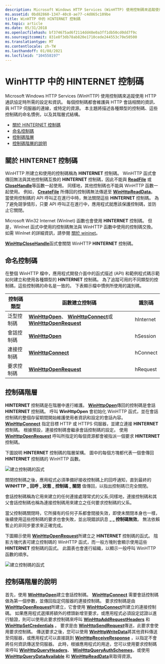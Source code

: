 ```yaml
---
description: Microsoft Windows HTTP Services (WinHTTP) 使用控制碼來追蹤使用 HTTP 通訊協定時所需的設定和資訊。
ms.assetid: 0bd82860-1347-40c8-ae77-c4d865c109be
title: WinHTTP 中的 HINTERNET 控制碼
ms.topic: article
ms.date: 05/31/2018
ms.openlocfilehash: bf374675ad6f2114dd48e0a3ff1db50cd0dd7f9c
ms.sourcegitcommit: 831e8f3db78ab820e1710cede244553c70e50500
ms.translationtype: MT
ms.contentlocale: zh-TW
ms.lasthandoff: 01/08/2021
ms.locfileid: "104558197"
---
```

# <a name="hinternet-handles-in-winhttp"></a>WinHTTP 中的 HINTERNET 控制碼

Microsoft Windows HTTP Services (WinHTTP) 使用控制碼來追蹤使用 HTTP 通訊協定時所需的設定和資訊。 每個控制碼都會維護與 HTTP 會話相關的資訊、與 HTTP 伺服器的連線，或特定的資源。 本主題將描述各種類型的控制碼、這些控制碼的命名慣例，以及其階層式結構。

-   [關於 HINTERNET 控制碼](#about-hinternet-handles)
-   [命名控制碼](#naming-handles)
-   [控制碼階層](#handle-hierarchy)
-   [控制碼階層的說明](#explanation-of-the-handle-hierarchy)

## <a name="about-hinternet-handles"></a>關於 HINTERNET 控制碼

WinHTTP 所建立和使用的控制碼稱為 **HINTERNET** 控制碼。 WinHTTP 函式會傳回無法與其他控制碼互換的 **HINTERNET** 控制碼，因此不能與 [**ReadFile**](/windows/desktop/api/fileapi/nf-fileapi-readfile) 或 [**CloseHandle**](/windows/desktop/api/handleapi/nf-handleapi-closehandle)等函數一起使用。 同樣地，其他控制碼也不能與 WinHTTP 函數一起使用。 例如， [**CreateFile**](/windows/desktop/api/fileapi/nf-fileapi-createfilea) 所傳回的控制碼無法傳遞至 [**WinHttpReadData**](/windows/desktop/api/Winhttp/nf-winhttp-winhttpreaddata)。 當使用控制碼的 API 呼叫正在進行中時，無法關閉這些 **HINTERNET** 控制碼。 為了避免競爭情形，只要 API 呼叫正在進行中，應用程式就應該保護控制碼，並防止它關閉。

Microsoft Win32 Internet (WinInet) 函數也會使用 **HINTERNET** 控制碼。 但是，WinInet 函式中使用的控制碼無法與 WinHTTP 函數中使用的控制碼交換。 如需 WinInet 的詳細資訊，請參閱 [關於 wininet](/windows/desktop/WinInet/about-wininet)。

[**WinHttpCloseHandle**](/windows/desktop/api/Winhttp/nf-winhttp-winhttpclosehandle)函式會關閉 WinHTTP **HINTERNET** 控制碼。

## <a name="naming-handles"></a>命名控制碼

在整個 WinHTTP 檔中，應用程式開發介面中的函式描述 (API) 和範例程式碼示範如何建立和使用各種類型的 **HINTERNET** 控制碼。 為了追蹤可用的不同類型的控制碼，這些控制碼的命名是一致的。 下表顯示檔中慣例所使用的識別碼。



| 控制碼類型       | 函數建立控制碼                                                                                                          | 識別碼 |
|-------------------|-----------------------------------------------------------------------------------------------------------------------------------|------------|
| 泛型控制碼    | [**WinHttpOpen**](/windows/desktop/api/Winhttp/nf-winhttp-winhttpopen)、 [**WinHttpConnect**](/windows/desktop/api/Winhttp/nf-winhttp-winhttpconnect)或 [**WinHttpOpenRequest**](/windows/desktop/api/Winhttp/nf-winhttp-winhttpopenrequest) | hInternet  |
| 會話控制碼    | [**WinHttpOpen**](/windows/desktop/api/Winhttp/nf-winhttp-winhttpopen)                                                                                                | hSession   |
| 連接控制碼 | [**WinHttpConnect**](/windows/desktop/api/Winhttp/nf-winhttp-winhttpconnect)                                                                                          | hConnect   |
| 要求控制碼    | [**WinHttpOpenRequest**](/windows/desktop/api/Winhttp/nf-winhttp-winhttpopenrequest)                                                                                  | hRequest   |



 

## <a name="handle-hierarchy"></a>控制碼階層

**HINTERNET** 控制碼是在階層中進行維護。 [**WinHttpOpen**](/windows/desktop/api/Winhttp/nf-winhttp-winhttpopen)傳回的控制碼是會話 **HINTERNET** 控制碼。 呼叫 **WinHttpOpen** 會初始化 WinHTTP 函式，並在會話控制碼的整個存留期間開始維護使用者資訊和設定的會話內容。 [**WinHttpConnect**](/windows/desktop/api/Winhttp/nf-winhttp-winhttpconnect) 指定目標 HTTP 或 HTTPS 伺服器，並建立連接 **HINTERNET** 控制碼。 根據預設，連接控制碼會繼承會話控制碼的設定。 使用 [**WinHttpOpenRequest**](/windows/desktop/api/Winhttp/nf-winhttp-winhttpopenrequest) 呼叫所指定的每個資源都會被指派一個要求 **HINTERNET** 控制碼。

下圖說明 **HINTERNET** 控制碼的階層架構。 圖中的每個方塊都代表一個會傳回 **HINTERNET** 控制碼的 WinHTTP 函數。

![建立控制碼的函式](images/art-winhttp2.png)

關閉控制碼之後，應用程式必須準備好接收控制碼上的回呼通知，直到最終的 **WINHTTP \_ 回呼 \_ 狀態 \_ 控制碼 \_ 關閉** 值傳回，以指出控制碼已完全關閉。

會話控制碼稱為它用來建立的任何連接處理常式的父系;同樣地，連接控制碼和其父會話控制碼也稱為連接控制碼用來建立之任何要求控制碼的父系。

當父控制碼關閉時，它所擁有的任何子系都會間接失效，即使未關閉本身也一樣，後續使用這些控制碼的要求也會失敗，並出現錯誤訊息 **\_ \_ 控制碼無效**。 無法依賴暫止的非同步要求來正確完成。

下圖顯示使用 [**WinHttpOpenRequest**](/windows/desktop/api/Winhttp/nf-winhttp-winhttpopenrequest)所建立之 **HINTERNET** 控制碼的函式。 陰影方塊代表可建立控制碼的 WinHTTP 函式，而一般方塊則會顯示使用這些 **HINTERNET** 控制碼的函式。 此圖表也會進行組織，以顯示一般呼叫 WinHTTP 函數的順序。

![建立控制碼的函式](images/art-winhttp2.png)

## <a name="explanation-of-the-handle-hierarchy"></a>控制碼階層的說明

首先，使用 [**WinHttpOpen**](/windows/desktop/api/Winhttp/nf-winhttp-winhttpopen)建立會話控制碼。 [**WinHttpConnect**](/windows/desktop/api/Winhttp/nf-winhttp-winhttpconnect) 需要會話控制碼做為第一個參數，並傳回指定伺服器的連接控制碼。 要求控制碼是由 [**WinHttpOpenRequest**](/windows/desktop/api/Winhttp/nf-winhttp-winhttpopenrequest)所建立，它會使用 [**WinHttpConnect**](/windows/desktop/api/Winhttp/nf-winhttp-winhttpconnect)所建立的連接控制碼。 如果應用程式選擇將額外的標頭新增至要求，或應用程式必須設定認證以進行驗證，則可以使用此要求控制碼來呼叫 [**WinHttpAddRequestHeaders**](/windows/desktop/api/Winhttp/nf-winhttp-winhttpaddrequestheaders) 和 [**WinHttpSetCredentials**](/windows/desktop/api/Winhttp/nf-winhttp-winhttpsetcredentials) 。 要求是由 [**WinHttpSendRequest**](/windows/desktop/api/Winhttp/nf-winhttp-winhttpsendrequest)傳送，此要求會使用要求控制碼。 傳送要求之後，您可以使用 [**WinHttpWriteData**](/windows/desktop/api/Winhttp/nf-winhttp-winhttpwritedata)將其他資料傳送至伺服器，或應用程式可以直接跳到 [**WinHttpReceiveResponse**](/windows/desktop/api/Winhttp/nf-winhttp-winhttpreceiveresponse) ，以指定不會將任何資訊傳送至伺服器。 此時，根據應用程式的用途，您可以使用要求控制碼來呼叫 [**WinHttpQueryHeaders**](/windows/desktop/api/Winhttp/nf-winhttp-winhttpqueryheaders)、 [**WinHttpQueryAuthSchemes**](/windows/desktop/api/Winhttp/nf-winhttp-winhttpqueryauthschemes)，或使用 [**WinHttpQueryDataAvailable**](/windows/desktop/api/Winhttp/nf-winhttp-winhttpquerydataavailable) 和 [**WinHttpReadData**](/windows/desktop/api/Winhttp/nf-winhttp-winhttpreaddata)來取得資源。

 

 
